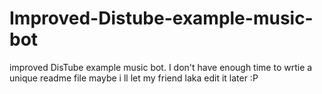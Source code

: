 # Improved-Distube-example-music-bot
improved DisTube example music bot.
I don't have enough time to wrtie a unique readme file maybe i ll let my friend laka edit it later :P
